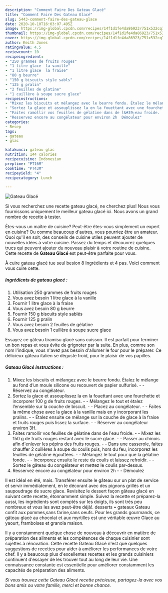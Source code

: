 ```yaml
---
description: "Comment Faire Des Gateau Glacé"
title: "Comment Faire Des Gateau Glacé"
slug: 5443-comment-faire-des-gateau-glace
date: 2020-10-10T16:03:07.495Z
image: https://img-global.cpcdn.com/recipes/14f1d1fe4da86923/751x532cq70/gateau-glace-photo-principale-de-la-recette.jpg
thumbnail: https://img-global.cpcdn.com/recipes/14f1d1fe4da86923/751x532cq70/gateau-glace-photo-principale-de-la-recette.jpg
cover: https://img-global.cpcdn.com/recipes/14f1d1fe4da86923/751x532cq70/gateau-glace-photo-principale-de-la-recette.jpg
author: Keith Jones
ratingvalue: 4.5
reviewcount: 10
recipeingredient:
- "250 grammes de fruits rouges"
- "1 litre glace  la vanille"
- "1 litre glace  la fraise"
- "80 g beurre"
- "150 g biscuits style sabls"
- "125 g pralin"
- "2 feuilles de glatine"
- "1 cuillère à soupe sucre glace"
recipeinstructions:
- "Mixez les biscuits et mélangez avec le beurre fondu. Étalez le mélange au fond d’un moule silicone ou recouvert de papier sulfurisé.  Réservez au congélateur."
- "Sortez la glace et assouplissez la en la fouettant avec une fourchette et incorporer 100 g de fruits rouges.  Mélangez le tout et étalez l’ensemble sur la couche de biscuit.  Placez au congélateur.  Faites la même chose avec la glace à la vanille mais en y incorporant les pralins.  Étalez ensuite ce mélange sur la couche de glace à la fraise et fruits rouges puis lissez la surface.  Réserver au congélateur environ 3H."
- "Faites ramollir vos feuilles de gélatine dans de l&#39;eau froide.  Mixez les 150 g de fruits rouges restant avec le sucre glace.  Passer au chinois afin d&#39;enlever les pépins des fruits rouges.  Dans une casserole, faites chauffer 2 cuillères à soupe du coulis puis, hors du feu, incorporez les feuilles de gélatine égouttées.  Mélangez le tout pour que la gélatine fonde.  Incorporez ensuite le reste du coulis et laissez refroidir.  Sortez le gâteau du congélateur et mettez le coulis par-dessus."
- "Resservez encore au congélateur pour environ 2h  Démoulez"
categories:
- Resep
tags:
- gateau
- glac

katakunci: gateau glac 
nutrition: 144 calories
recipecuisine: Indonesian
preptime: "PT16M"
cooktime: "PT43M"
recipeyield: "4"
recipecategory: Lunch

---
```



![Gateau Glacé](https://img-global.cpcdn.com/recipes/14f1d1fe4da86923/751x532cq70/gateau-glace-photo-principale-de-la-recette.jpg)

Si vous recherchez une recette gateau glacé, ne cherchez plus! Nous vous fournissons uniquement le meilleur gateau glacé ici. Nous avons un grand nombre de recette à tester.

Êtes-vous un maître de cuisine? Peut-être êtes-vous simplement un expert en cuisine? Ou comme beaucoup d'autres, vous pourriez être un amateur. Quoi qu'il en soit, des conseils de cuisine utiles peuvent ajouter de nouvelles idées à votre cuisine. Passez du temps et découvrez quelques trucs qui peuvent ajouter du nouveau plaisir à votre routine de cuisine. Cette recette de <strong> Gateau Glacé </strong> est peut-être parfaite pour vous.

<!--inarticleads1-->

À cuire gateau glacé tue seul besion 8 Ingrédients et 4 pas. Voici comment vous cuire cette.

##### Ingrédients de gateau glacé :

1. Utilisation 250 grammes de fruits rouges
1. Vous avez besoin 1 litre glace à la vanille
1. Fournir 1 litre glace à la fraise
1. Vous avez besoin 80 g beurre
1. Fournir 150 g biscuits style sablés
1. Fournir 125 g pralin
1. Vous avez besoin 2 feuilles de gélatine
1. Vous avez besoin 1 cuillère à soupe sucre glace


Essayez ce gâteau tiramisu glacé sans cuisson. Il est parfait pour terminer un bon repas et vous évite de grignoter par la suite. En plus, comme son nom l&#39;indique, vous n&#39;avez pas besoin d&#39;allumer le four pour le préparer. Ce délicieux gâteau italien se déguste froid, pour le plaisir de vos papilles. 

<!--inarticleads2-->

##### Gateau Glacé instructions :

1. Mixez les biscuits et mélangez avec le beurre fondu. Étalez le mélange au fond d’un moule silicone ou recouvert de papier sulfurisé. -  - Réservez au congélateur.
1. Sortez la glace et assouplissez la en la fouettant avec une fourchette et incorporer 100 g de fruits rouges. -  - Mélangez le tout et étalez l’ensemble sur la couche de biscuit. -  - Placez au congélateur. -  - Faites la même chose avec la glace à la vanille mais en y incorporant les pralins. -  - Étalez ensuite ce mélange sur la couche de glace à la fraise et fruits rouges puis lissez la surface. -  - Réserver au congélateur environ 3H.
1. Faites ramollir vos feuilles de gélatine dans de l&#39;eau froide. -  - Mixez les 150 g de fruits rouges restant avec le sucre glace. -  - Passer au chinois afin d&#39;enlever les pépins des fruits rouges. -  - Dans une casserole, faites chauffer 2 cuillères à soupe du coulis puis, hors du feu, incorporez les feuilles de gélatine égouttées. -  - Mélangez le tout pour que la gélatine fonde. -  - Incorporez ensuite le reste du coulis et laissez refroidir. -  - Sortez le gâteau du congélateur et mettez le coulis par-dessus.
1. Resservez encore au congélateur pour environ 2h -  - Démoulez


Il est idéal en été, mais. Transférer ensuite le gâteau sur un plat de service et servir immédiatement, en le décorant avec des pignons grillés et un saupoudrage de sucre glace. Revisitez le dessert façon gâteau glacé en suivant cette recette, étonnamment simple. Suivez la recette et préparez-la aussi, les ingrédients sont comptés sur les doigts, ils sont très peu nombreux et vous les avez peut-être déjà!. desserts • gateaux Gateau confit aux pommes,sans farine,sans oeufs. Pour les grands gourmands, ce gâteau glacé au chocolat et aux myrtilles est une véritable œuvre Glace au yaourt, framboises et granola maison. 

<!--inarticleads1-->

<p>
Il y a constamment quelque chose de nouveau à découvrir en matière de préparation des aliments et les compétences de chaque cuisinier sont sujettes à rénovation. Cette recette Gateau Glacé n'est que quelques suggestions de recettes pour aider à améliorer les performances de votre chef. Il y a beaucoup plus d'excellentes recettes et les grands cuisiniers continuent d'essayer de les trouver tout au long de leur vie. Une connaissance constante est essentielle pour améliorer constamment les capacités de préparation des aliments.
</p>

<p>
<i>Si vous trouvez cette Gateau Glacé recette précieuse, partagez-la avec vos bons amis ou votre famille, merci et bonne chance.</i>
</p>
